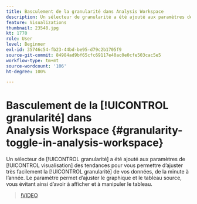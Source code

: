```yaml
---
title: Basculement de la granularité dans Analysis Workspace
description: Un sélecteur de granularité a été ajouté aux paramètres de visualisation des tendances pour vous permettre d’ajuster très facilement la granularité de vos données, de la minute à l’année. Le paramètre permet d’ajuster le graphique et le tableau source, vous évitant ainsi d’avoir à afficher et à manipuler le tableau.
feature: Visualizations
thumbnail: 23548.jpg
kt: 1770
role: User
level: Beginner
exl-id: 35746c54-fb23-44bd-be95-d79c2b1705f9
source-git-commit: 84984ad9bf65cfc69117e40ac0e0cfe503cac5e5
workflow-type: tm+mt
source-wordcount: '106'
ht-degree: 100%

---
```


# Basculement de la [!UICONTROL granularité] dans Analysis Workspace {#granularity-toggle-in-analysis-workspace}

Un sélecteur de [!UICONTROL granularité] a été ajouté aux paramètres de [!UICONTROL visualisation] des tendances pour vous permettre d’ajuster très facilement la [!UICONTROL granularité] de vos données, de la minute à l’année. Le paramètre permet d’ajuster le graphique et le tableau source, vous évitant ainsi d’avoir à afficher et à manipuler le tableau.

>[!VIDEO](https://video.tv.adobe.com/v/23548/?quality=12&learn=on)
